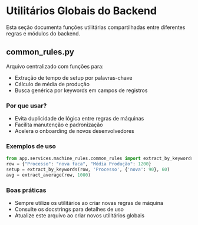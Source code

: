 # Utilitários Globais do Backend

Esta seção documenta funções utilitárias compartilhadas entre diferentes regras e módulos do backend.

## common_rules.py

Arquivo centralizado com funções para:
- Extração de tempo de setup por palavras-chave
- Cálculo de média de produção
- Busca genérica por keywords em campos de registros

### Por que usar?
- Evita duplicidade de lógica entre regras de máquinas
- Facilita manutenção e padronização
- Acelera o onboarding de novos desenvolvedores

### Exemplos de uso
```python
from app.services.machine_rules.common_rules import extract_by_keywords, extract_average
row = {"Processo": "nova faca", "Média Produção": 1200}
setup = extract_by_keywords(row, 'Processo', {'nova': 90}, 60)
avg = extract_average(row, 1000)
```

### Boas práticas
- Sempre utilize os utilitários ao criar novas regras de máquina
- Consulte os docstrings para detalhes de uso
- Atualize este arquivo ao criar novos utilitários globais 